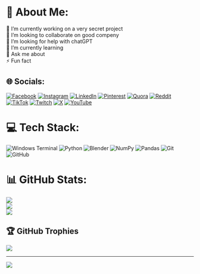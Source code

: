 # 💫 About Me:
🔭 I’m currently working on a very secret project <br>👯 I’m looking to collaborate on good compeny<br>🤝 I’m looking for help with chatGPT<br>🌱 I’m currently learning<br>💬 Ask me about<br>⚡ Fun fact<br>


## 🌐 Socials:
[![Facebook](https://img.shields.io/badge/Facebook-%231877F2.svg?logo=Facebook&logoColor=white)](https://facebook.com/abodalmuhisen) [![Instagram](https://img.shields.io/badge/Instagram-%23E4405F.svg?logo=Instagram&logoColor=white)](https://instagram.com/abodalmuhisen) [![LinkedIn](https://img.shields.io/badge/LinkedIn-%230077B5.svg?logo=linkedin&logoColor=white)](https://linkedin.com/in/abodalmuhisen) [![Pinterest](https://img.shields.io/badge/Pinterest-%23E60023.svg?logo=Pinterest&logoColor=white)](https://pinterest.com/abodalmuhisen) [![Quora](https://img.shields.io/badge/Quora-%23B92B27.svg?logo=Quora&logoColor=white)](https://quora.com/profile/abodalmuhisen) [![Reddit](https://img.shields.io/badge/Reddit-%23FF4500.svg?logo=Reddit&logoColor=white)](https://reddit.com/user/abodalmuhisen) [![TikTok](https://img.shields.io/badge/TikTok-%23000000.svg?logo=TikTok&logoColor=white)](https://tiktok.com/@abodalmuhisen) [![Twitch](https://img.shields.io/badge/Twitch-%239146FF.svg?logo=Twitch&logoColor=white)](https://twitch.tv/abodalmuhisen) [![X](https://img.shields.io/badge/X-black.svg?logo=X&logoColor=white)](https://x.com/abodalmuhisen) [![YouTube](https://img.shields.io/badge/YouTube-%23FF0000.svg?logo=YouTube&logoColor=white)](https://youtube.com/@abodalmuhisen) 

# 💻 Tech Stack:
![Windows Terminal](https://img.shields.io/badge/Windows%20Terminal-%234D4D4D.svg?style=for-the-badge&logo=windows-terminal&logoColor=white) ![Python](https://img.shields.io/badge/python-3670A0?style=for-the-badge&logo=python&logoColor=ffdd54) ![Blender](https://img.shields.io/badge/blender-%23F5792A.svg?style=for-the-badge&logo=blender&logoColor=white) ![NumPy](https://img.shields.io/badge/numpy-%23013243.svg?style=for-the-badge&logo=numpy&logoColor=white) ![Pandas](https://img.shields.io/badge/pandas-%23150458.svg?style=for-the-badge&logo=pandas&logoColor=white) ![Git](https://img.shields.io/badge/git-%23F05033.svg?style=for-the-badge&logo=git&logoColor=white) ![GitHub](https://img.shields.io/badge/github-%23121011.svg?style=for-the-badge&logo=github&logoColor=white)
# 📊 GitHub Stats:
![](https://github-readme-stats.vercel.app/api?username=ABODALMUHISEN&theme=dark&hide_border=false&include_all_commits=true&count_private=true)<br/>
![](https://github-readme-streak-stats.herokuapp.com/?user=ABODALMUHISEN&theme=dark&hide_border=false)<br/>
![](https://github-readme-stats.vercel.app/api/top-langs/?username=ABODALMUHISEN&theme=dark&hide_border=false&include_all_commits=true&count_private=true&layout=compact)

## 🏆 GitHub Trophies
![](https://github-profile-trophy.vercel.app/?username=ABODALMUHISEN&theme=radical&no-frame=false&no-bg=false&margin-w=4)

---
[![](https://visitcount.itsvg.in/api?id=ABODALMUHISEN&icon=0&color=0)](https://visitcount.itsvg.in)

<!-- Proudly created with GPRM ( https://gprm.itsvg.in ) -->
